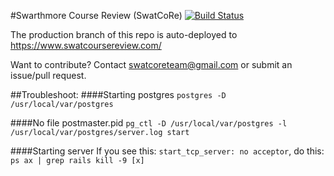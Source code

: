 #Swarthmore Course Review (SwatCoRe)   [![Build Status](https://api.travis-ci.org/rrshaban/SwatCoRe.svg?branch=master)](https://travis-ci.org/rrshaban/SwatCoRe)

The production branch of this repo is auto-deployed to https://www.swatcoursereview.com/

Want to contribute? Contact swatcoreteam@gmail.com or submit an issue/pull request.

##Troubleshoot:
####Starting postgres
`postgres -D /usr/local/var/postgres`

####No file postmaster.pid
`pg_ctl -D /usr/local/var/postgres -l /usr/local/var/postgres/server.log start`

####Starting server
If you see this:
	`start_tcp_server: no acceptor`,
do this:
	`ps ax | grep rails
	kill -9 [x]`
